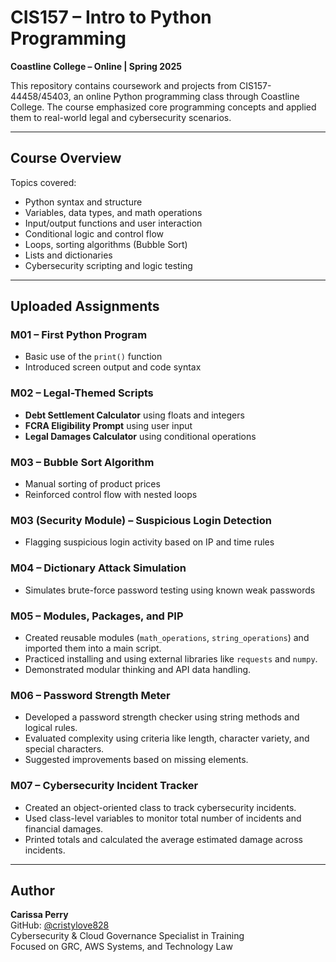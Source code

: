 # CIS157 – Intro to Python Programming  
**Coastline College – Online | Spring 2025**

This repository contains coursework and projects from CIS157-44458/45403, an online Python programming class through Coastline College. The course emphasized core programming concepts and applied them to real-world legal and cybersecurity scenarios.

---

## Course Overview  
Topics covered:  
- Python syntax and structure  
- Variables, data types, and math operations  
- Input/output functions and user interaction  
- Conditional logic and control flow  
- Loops, sorting algorithms (Bubble Sort)  
- Lists and dictionaries  
- Cybersecurity scripting and logic testing  

---

## Uploaded Assignments

### M01 – First Python Program  
- Basic use of the `print()` function  
- Introduced screen output and code syntax  

### M02 – Legal-Themed Scripts  
- **Debt Settlement Calculator** using floats and integers  
- **FCRA Eligibility Prompt** using user input  
- **Legal Damages Calculator** using conditional operations  

### M03 – Bubble Sort Algorithm  
- Manual sorting of product prices  
- Reinforced control flow with nested loops  

### M03 (Security Module) – Suspicious Login Detection  
- Flagging suspicious login activity based on IP and time rules  

### M04 – Dictionary Attack Simulation  
- Simulates brute-force password testing using known weak passwords

### M05 – Modules, Packages, and PIP
- Created reusable modules (`math_operations`, `string_operations`) and imported them into a main script.
- Practiced installing and using external libraries like `requests` and `numpy`.
- Demonstrated modular thinking and API data handling.

### M06 – Password Strength Meter
- Developed a password strength checker using string methods and logical rules.
- Evaluated complexity using criteria like length, character variety, and special characters.
- Suggested improvements based on missing elements.

### M07 – Cybersecurity Incident Tracker
- Created an object-oriented class to track cybersecurity incidents.
- Used class-level variables to monitor total number of incidents and financial damages.
- Printed totals and calculated the average estimated damage across incidents.


---

## Author  
**Carissa Perry**  
GitHub: [@cristylove828](https://github.com/cristylove828)  
Cybersecurity & Cloud Governance Specialist in Training  
Focused on GRC, AWS Systems, and Technology Law
